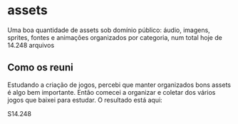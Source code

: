 # assets

Uma boa quantidade de assets sob domínio público: áudio, imagens, sprites, fontes e animações organizados por categoria, num total hoje de 14.248 arquivos

## Como os reuni

Estudando a criação de jogos, percebi que manter organizados bons assets é algo bem importante. Então comecei a organizar e coletar dos vários jogos que baixei para estudar. O resultado está aqui:

S14.248
